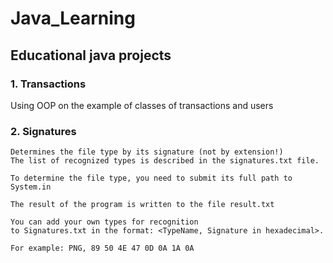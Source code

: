 # Java_Learning


<h2>Educational java projects</h2>

<h3>1. Transactions</h3> 
   
   Using OOP on the example of classes of transactions and users

<h3>2. Signatures</h3>
    
    Determines the file type by its signature (not by extension!)
    The list of recognized types is described in the signatures.txt file.

    To determine the file type, you need to submit its full path to System.in

    The result of the program is written to the file result.txt

    You can add your own types for recognition
    to Signatures.txt in the format: <TypeName, Signature in hexadecimal>. 
    
    For example: PNG, 89 50 4E 47 0D 0A 1A 0A
